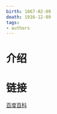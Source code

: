 ```yaml
---
birth: 1867-02-09
death: 1916-12-09
tags:
- authors
---
```

# 介绍
# 链接
[百度百科](https://baike.baidu.com/link?url=tHFSaiVP24aUcCaka5SZ-2KSO-zAEWd_Q_U3IAyFUWw_ZvMVmT1QRwiqSlI1IUAW6LidumVkYrGaa3wezTr7f9yhHsxs_IeIYAjeWJm_33kjZHfNT8vaLpWogjQQyY9r) 